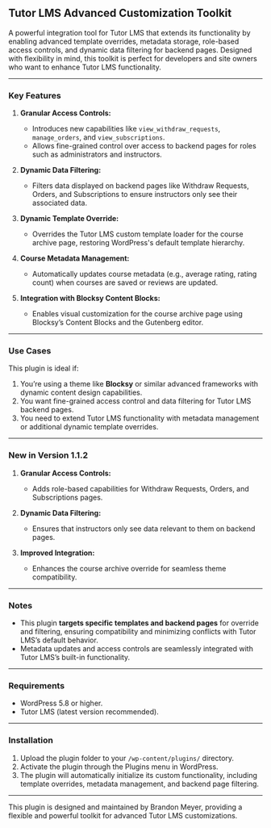 ## Tutor LMS Advanced Customization Toolkit

A powerful integration tool for Tutor LMS that extends its functionality by enabling advanced template overrides, metadata storage, role-based access controls, and dynamic data filtering for backend pages. Designed with flexibility in mind, this toolkit is perfect for developers and site owners who want to enhance Tutor LMS functionality.

---

### **Key Features**

1. **Granular Access Controls:**

   - Introduces new capabilities like `view_withdraw_requests`, `manage_orders`, and `view_subscriptions`.
   - Allows fine-grained control over access to backend pages for roles such as administrators and instructors.

2. **Dynamic Data Filtering:**

   - Filters data displayed on backend pages like Withdraw Requests, Orders, and Subscriptions to ensure instructors only see their associated data.

3. **Dynamic Template Override:**

   - Overrides the Tutor LMS custom template loader for the course archive page, restoring WordPress's default template hierarchy.

4. **Course Metadata Management:**

   - Automatically updates course metadata (e.g., average rating, rating count) when courses are saved or reviews are updated.

5. **Integration with Blocksy Content Blocks:**
   - Enables visual customization for the course archive page using Blocksy’s Content Blocks and the Gutenberg editor.

---

### **Use Cases**

This plugin is ideal if:

1. You’re using a theme like **Blocksy** or similar advanced frameworks with dynamic content design capabilities.
2. You want fine-grained access control and data filtering for Tutor LMS backend pages.
3. You need to extend Tutor LMS functionality with metadata management or additional dynamic template overrides.

---

### **New in Version 1.1.2**

1. **Granular Access Controls:**

   - Adds role-based capabilities for Withdraw Requests, Orders, and Subscriptions pages.

2. **Dynamic Data Filtering:**

   - Ensures that instructors only see data relevant to them on backend pages.

3. **Improved Integration:**
   - Enhances the course archive override for seamless theme compatibility.

---

### **Notes**

- This plugin **targets specific templates and backend pages** for override and filtering, ensuring compatibility and minimizing conflicts with Tutor LMS’s default behavior.
- Metadata updates and access controls are seamlessly integrated with Tutor LMS’s built-in functionality.

---

### **Requirements**

- WordPress 5.8 or higher.
- Tutor LMS (latest version recommended).

---

### **Installation**

1. Upload the plugin folder to your `/wp-content/plugins/` directory.
2. Activate the plugin through the Plugins menu in WordPress.
3. The plugin will automatically initialize its custom functionality, including template overrides, metadata management, and backend page filtering.

---

This plugin is designed and maintained by Brandon Meyer, providing a flexible and powerful toolkit for advanced Tutor LMS customizations.
